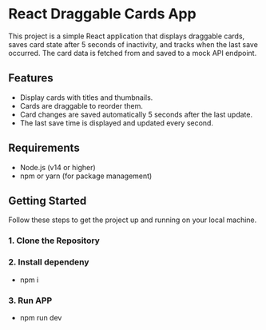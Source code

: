 # React Draggable Cards App

This project is a simple React application that displays draggable cards, saves card state after 5 seconds of inactivity, and tracks when the last save occurred. The card data is fetched from and saved to a mock API endpoint.

## Features

- Display cards with titles and thumbnails.
- Cards are draggable to reorder them.
- Card changes are saved automatically 5 seconds after the last update.
- The last save time is displayed and updated every second.

## Requirements

- Node.js (v14 or higher)
- npm or yarn (for package management)

## Getting Started

Follow these steps to get the project up and running on your local machine.

### 1. Clone the Repository
### 2. Install dependeny
- npm i
### 3. Run APP
- npm run dev
